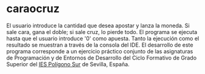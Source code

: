 # caraocruz
 El usuario introduce la cantidad que desea apostar y lanza la moneda. Si sale cara, gana el doble; si sale cruz, lo pierde todo. El programa se ejecuta hasta que el usuario introduce '0' como apuesta. Tanto la ejecución como el resultado se muestran a través de la consola del IDE. El desarrollo de este programa corresponde a un ejercicio práctico conjunto de las asignaturas de Programación y de Entornos de Desarrollo del Ciclo Formativo de Grado Superior del <a href="http://iespoligonosur.org/" target="_blank">IES Polígono Sur</a> de Sevilla, España.

